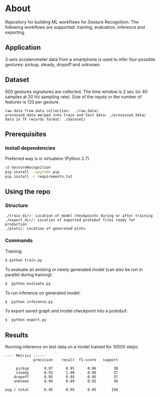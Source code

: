 # About

Repository for building ML workflows for Gesture Recognition. The following workflows are supported: training,
evaluation, inference  and exporting.


## Application

3-axis accelerometer data from a smartphone is used to infer four possible gestures: pickup, steady, dropoff and unknown.


## Dataset

500 gestures signatures are collected. The time window is 2 sec (or 40 samples at 20 Hz sampling rate). Size of the
inputs or the number of features is 120 per gesture.

```
raw data from data collection:  ./raw_data/
processed data merged into train and test data: ./processed_data/
data in TF records format: ./dataset/
```


## Prerequisites

### Install dependencies
Preferred way is in virtualenv (Python 2.7)
```sh
cd GestureRecognition
pip install --upgrade pip
pip install -r requirements.txt
```


## Using the repo

### Structure
```
./train_dir/: Location of model checkpoints during or after training
./export_dir/: Location of exported protobuf files ready for production
./plots/: Location of generated plots

```


### Commands

Training:

```sh
$ python train.py
```

To evaluate an existing or newly generated model (can also be run in parallel during training):

```sh
$  python evaluate.py
```

To run inference on generated model:

```sh
$  python inference.py
```

To export saved graph and model checkpoint into a protobuf:

```sh
$  python export.py
```



## Results

Running inference on test data on a model trained for 10000 steps:

```
---- Metrics ------
             precision    recall  f1-score   support

     pickup       0.97      0.95      0.96        38
     steady       0.93      1.00      0.96        37
    dropoff       0.95      0.95      0.95        37
    unknown       0.94      0.89      0.92        38

avg / total       0.95      0.95      0.95       150
```


